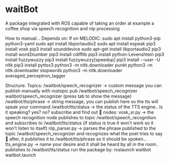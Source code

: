 # waitBot
A package integrated with ROS capable of taking an order at example a coffee shop via speech recognition and nlp processing


How to manual...
Depends on:
If on MELODIC: sudo apt install python3-pip python3-yaml
sudo apt install libportaudio2
sudo apt install espeak
pip3 install vosk
pip3 install sounddevice
sudo apt-get install libportaudio2
pip3 install word2number
pip3 install cdifflib
pip3 install python-Levenshtein
pip3 install fuzzywuzzy
pip3 install fuzzywuzzy[speedup]
pip3 install --user -U nltk
pip3 install pyttsx3
python3 -m nltk.downloader punkt
python3 -m nltk.downloader stopwords
python3 -m nltk.downloader averaged_perceptron_tagger

Structure:
Topics:
/waitbot/speech_recognizer  -> custom message you can publish manually with rostopic pub /waitbot/speech_recognizer waitbot/speech_recognizer (press tab to show the message)
/waitbot/tts/phrase -> string message, you can publish here so the tts will speak your command
/waitbot/tts/status -> the status of the TTS engine.. Is it speaking? yes? no? subscribe and find out :slightly_smiling_face:
nodes:
vosk_sr.py -> the speech recognition node publishes to topic /waitbot/speech_recognition and subscribes to /waitbot/tts/status (if status is true it won't work so it won't listen to itself)
nlp_parser.py -> parses the phrase published to the topic /waitbot/speech_recognizer and recognizes what the poet tries to say :slightly_smiling_face: after, it publishes it to /waitbot/tts/phrase so it should be spoken...
tts_engine.py -> name your desire and it shall be heard by all in the room.. publishes to /waitbot/tts/status
run the package by:  roslaunch waitbot waitbot.launch

